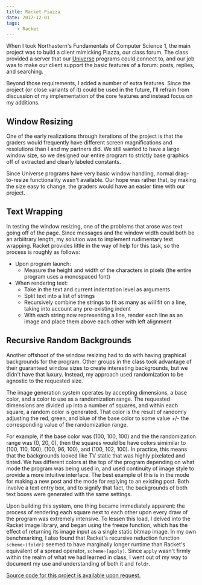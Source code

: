 ```yaml
---
title: Racket Piazza
date: 2017-12-01
tags:
    - Racket
---
```


When I took Northastern's Fundamentals of Computer Science 1, the main project was to build a client mimicking Piazza, our class forum. The class provided a server that our [Universe](https://docs.racket-lang.org/teachpack/2htdpuniverse.html) programs could connect to, and our job was to make our client support the basic features of a forum: posts, replies, and searching.

Beyond those requirements, I added a number of extra features. Since the project (or close variants of it) could be used in the future, I'll refrain from discussion of my implementation of the core features and instead focus on my additions.

## Window Resizing

One of the early realizations through iterations of the project is that the graders would frequently have different screen magnifications and resolutions than I and my partners did. We still wanted to have a large window size, so we designed our entire program to strictly base graphics off of extracted and clearly labeled constants.

Since Universe programs have very basic window handling, normal drag-to-resize functionality wasn't available. Our hope was rather that, by making the size easy to change, the graders would have an easier time with our project.

## Text Wrapping

In testing the window resizing, one of the problems that arose was text going off of the page. Since messages and the window width could both be an arbiitrary length, my solution was to implement rudimentary text wrapping. Racket provides little in the way of help for this task, so the process is roughly as follows:

-   Upon program launch:
    -   Measure the height and width of the characters in pixels (the entire program uses a monospaced font)
-   When rendering text:
    -   Take in the text and current indentation level as arguments
    -   Split text into a list of strings
    -   Recursively combine the strings to fit as many as will fit on a line, taking into account any pre-existing indent
    -   With each string now representing a line, render each line as an image and place them above each other with left alignment

## Recursive Random Backgrounds

Another offshoot of the window resizing had to do with having graphical backgrounds for the program. Other groups in the class took advantage of their guaranteed window sizes to create interesting backgrounds, but we didn't have that luxury. Instead, my approach used randomization to be agnostic to the requested size.

The image generation system operates by accepting dimensions, a base color, and a color to use as a randomization range. The requested dimensions are divided up into a number of squares, and within each square, a random color is generated. That color is the result of randomly adjusting the red, green, and blue of the base color to some value +/- the corresponding value of the randomization range.

For example, if the base color was (100, 100, 100) and the the randomization range was (0, 20, 0), then the squares would be have colors simimilar to (100, 110, 100), (100, 96, 100), and (100, 102, 100). In practice, this means that the backgrounds looked like TV static that was highly pixelated and tinted. We has different colors at the top of the program depending on what mode the program was being used in, and used continuity of image style to provide a more intuitive interface. The best example of this is in the mode for making a new post and the mode for replying to an existing post. Both involve a text entry box, and to signify that fact, the backgrounds of both text boxes were generated with the same settings.

Upon building this system, one thing became immediately apparent: the process of rendering each square next to each other upon every draw of the program was extremely intensive. To lessen this load, I delved into the Racket image library, and began using the freeze function, which has the effect of returning its image input as a single static bitmap image. In my own benchmarking, I also found that Racket's recursive reduction function `scheme›(foldr)` seemed to have marginally longer runtime than Racket's equivalent of a spread operator, `scheme›(apply)`. Since `apply` wasn't firmly within the realm of what we had learned in class, I went out of my way to document my use and understanding of both it and `foldr`.

[Source code for this project is available upon request.](/contact)
